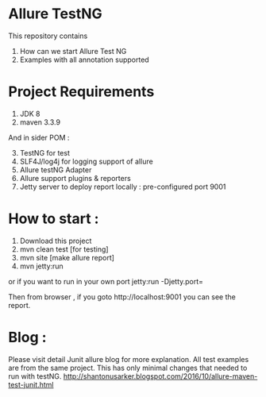 # Allure TestNG
This repository contains 

1. How can we start Allure Test NG
2. Examples with all annotation supported

# Project Requirements
1. JDK 8
2. maven 3.3.9

And in sider POM : 

3. TestNG for test
4. SLF4J/log4j for logging support of allure
5. Allure testNG Adapter
6. Allure support plugins & reporters 
7. Jetty server to deploy report locally : pre-configured port 9001 

# How to start :
1. Download this project
2. mvn clean test [for testing]
3. mvn site [make allure report]
4. mvn jetty:run 

or if you want to run in your own port 
jetty:run -Djetty.port=<port>

Then from browser , if you goto http://localhost:9001 you can see the report. 

# Blog : 
Please visit detail Junit allure blog for more explanation. 
All test examples are from the same project. 
This has only minimal changes that needed to run with testNG.
http://shantonusarker.blogspot.com/2016/10/allure-maven-test-junit.html